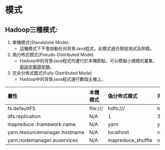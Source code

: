# 模式

## Hadoop三種模式:

1. 單機模式\(Standalone Mode\):
   * 這種模式下不會啟動任何背景Java程式，此模式適合開發測試及除錯。
2. 偽分佈式模式\(Pseudo-Distributed Mode\)
   * Hadoop中的背景Java程式均運行於本機節點，可以模擬小規模的叢集，[架設步驟請參閱](https://hackmd.io/@JeffWen/bdsevm)。
3. 完全分佈式模式\(Fully-Distributed Mode\)
   * Hadoop中的背景Java程式運行數個主機上。

| 屬性 | 本機模式 | 偽分佈式模式 | 完全分佈式模式 |
| :--- | :--- | :--- | :--- |
| fs.defaultFS | file:/// | hdfs:/// | hdfs:/// |
| dfs.replication | N/A | 1 | 3 |
| mapreduce .framework.name | N/A | yarn | yarn |
| yarn.resourcemanager.hostname | N/A | localhost | resourcemanager |
| yarn.nodemanager.auxervices | N/A | mapreduce\_shuffle | mapreduce\_shuffle |

